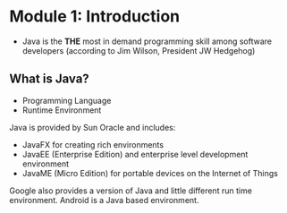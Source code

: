 # Module 1: Introduction

* Java is the **THE** most in demand programming skill among software developers (according to Jim Wilson, President JW Hedgehog)

## What is Java?

* Programming Language
* Runtime Environment

Java is provided by Sun Oracle and includes:

* JavaFX for creating rich environments
* JavaEE (Enterprise Edition) and enterprise level development environment
* JavaME (Micro Edition) for portable devices on the Internet of Things

Google also provides a version of Java and little different run time environment.  Android is a Java based environment.